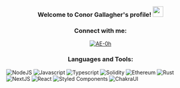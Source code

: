 
<h3 align="center">
  Welcome to Conor Gallagher's profile!
  <img src="https://media.giphy.com/media/hvRJCLFzcasrR4ia7z/giphy.gif" width="28">
</h3>

<h3 align="center" > Connect with me: </h3>
<p align="center">
  <a href="https://twitter.com/Byzan_Solutions" target="blank"><img align="center" src="https://img.shields.io/badge/Byzan_Solutions-%231DA1F2.svg?style=for-the-badge&logo=Twitter&logoColor=white" alt="AE-0h"  /></a>
</p>

<h3 align="center">Languages and Tools:</h3>

  ![NodeJS](https://img.shields.io/badge/node.js-6DA55F?style=for-the-badge&logo=node.js&logoColor=white)
  ![Javascript](https://img.shields.io/badge/JavaScript-6DA55F?style=for-the-badge&logo=node.js&logoColor=white)
  ![Typescript](https://img.shields.io/badge/TypeScript-3870A0?style=for-the-badge&logo=typescript&logoColor=white)
  ![Solidity](https://img.shields.io/badge/Solidity-%23363636.svg?style=for-the-badge&logo=solidity&logoColor=white)
  ![Ethereum](https://img.shields.io/badge/Ethereum-3C3C3D?style=for-the-badge&logo=Ethereum&logoColor=white)
  ![Rust](https://img.shields.io/badge/🦀_Rust-%2300599C.svg?style=for-the-badge&logo=rust%2B%2B&logoColor=white)
  ![NextJS](https://img.shields.io/badge/NextJS-6DA55F?style=for-the-badge&logo=Next&logoColor=white)
  ![React](https://img.shields.io/badge/react-%2320232a.svg?style=for-the-badge&logo=react&logoColor=%2361DAFB)
  ![Styled Components](https://img.shields.io/badge/styled--components-DB7093?style=for-the-badge&logo=styled-components&logoColor=white)
  ![ChakraUI](https://img.shields.io/badge/ChakraUI-6DA5FF?style=for-the-badge&logo=ChakraUI&logoColor=white)
